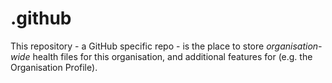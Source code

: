 # .github

This repository - a GitHub specific repo - is the place to store _organisation-wide_ health files for this organisation, and additional features for (e.g. the Organisation Profile).